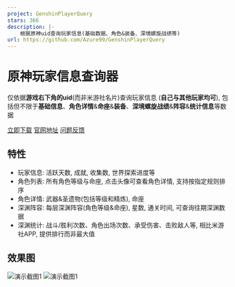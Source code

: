 ```yaml
---
project: GenshinPlayerQuery
stars: 366
description: |-
    根据原神uid查询玩家信息(基础数据、角色&装备、深境螺旋战绩等)
url: https://github.com/Azure99/GenshinPlayerQuery
---
```


# 原神玩家信息查询器
仅依据**游戏右下角的uid**(而非米游社名片)查询玩家信息 (**自己与其他玩家均可**), 包括但不限于**基础信息**、**角色详情**&**命座**&**装备**、**深境螺旋战绩**&**阵容**&**统计信息**等数据

[立即下载](https://github.com/Azure99/GenshinPlayerQuery/releases) [官网地址](https://www.rainng.com/genshin-player-query/) [问题反馈](https://github.com/Azure99/GenshinPlayerQuery/issues)

## 特性

- 玩家信息: 活跃天数, 成就, 收集数, 世界探索进度等
- 角色列表: 所有角色等级与命座, 点击头像可查看角色详情, 支持按指定规则排序
- 角色详情: 武器&圣遗物(包括等级和精炼), 命座
- 深渊阵容: 每层深渊阵容(角色等级&命座), 星数, 通关时间, 可查询往期深渊数据
- 深渊统计: 战斗/胜利次数、角色出场次数、承受伤害、击败敌人等, 相比米游社APP, 提供排行而非最大值

## 效果图

![演示截图1](image/image-1.png)
![演示截图1](image/image-2.png)

